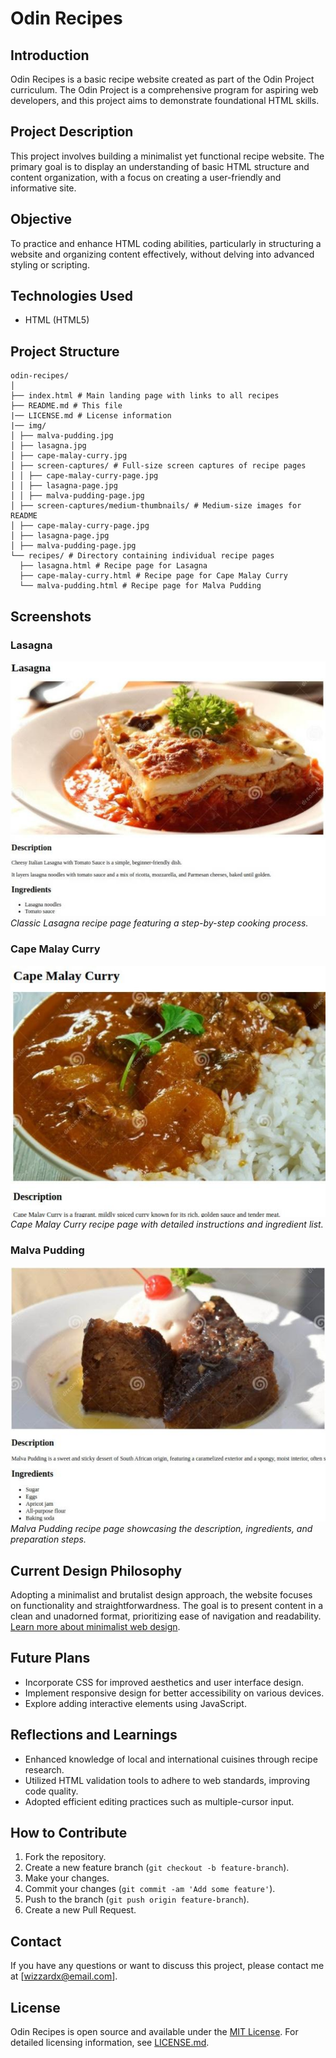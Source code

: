 # Odin Recipes

## Introduction
Odin Recipes is a basic recipe website created as part of the Odin Project curriculum. The Odin Project is a comprehensive program for aspiring web developers, and this project aims to demonstrate foundational HTML skills.

## Project Description
This project involves building a minimalist yet functional recipe website. The primary goal is to display an understanding of basic HTML structure and content organization, with a focus on creating a user-friendly and informative site.

## Objective
To practice and enhance HTML coding abilities, particularly in structuring a website and organizing content effectively, without delving into advanced styling or scripting.

## Technologies Used
- HTML (HTML5)

## Project Structure

```
odin-recipes/
│
├── index.html # Main landing page with links to all recipes
├── README.md # This file
|── LICENSE.md # License information
|── img/
│ ├── malva-pudding.jpg
│ ├── lasagna.jpg
│ ├── cape-malay-curry.jpg
│ ├── screen-captures/ # Full-size screen captures of recipe pages
│ │ ├── cape-malay-curry-page.jpg
│ │ ├── lasagna-page.jpg
│ │ ├── malva-pudding-page.jpg
│ ├── screen-captures/medium-thumbnails/ # Medium-size images for README
│ ├── cape-malay-curry-page.jpg
│ ├── lasagna-page.jpg
│ ├── malva-pudding-page.jpg
└── recipes/ # Directory containing individual recipe pages
  ├── lasagna.html # Recipe page for Lasagna
  ├── cape-malay-curry.html # Recipe page for Cape Malay Curry
  └── malva-pudding.html # Recipe page for Malva Pudding
```
## Screenshots

### Lasagna
[![Lasagna Recipe](img/screen-captures/medium-thumbnails/lasagna-page.jpg)](https://raw.githubusercontent.com/wizzardx/odin-recipes/main/img/screen-captures/lasagna-page.jpg)
*Classic Lasagna recipe page featuring a step-by-step cooking process.*

### Cape Malay Curry
[![Cape Malay Curry Recipe](img/screen-captures/medium-thumbnails/cape-malay-curry-page.jpg)](https://raw.githubusercontent.com/wizzardx/odin-recipes/main/img/screen-captures/cape-malay-curry-page.jpg)
*Cape Malay Curry recipe page with detailed instructions and ingredient list.*

### Malva Pudding
[![Malva Pudding Recipe](img/screen-captures/medium-thumbnails/malva-pudding-page.jpg)](https://raw.githubusercontent.com/wizzardx/odin-recipes/main/img/screen-captures/malva-pudding-page.jpg)
*Malva Pudding recipe page showcasing the description, ingredients, and preparation steps.*

## Current Design Philosophy
Adopting a minimalist and brutalist design approach, the website focuses on functionality and straightforwardness. The goal is to present content in a clean and unadorned format, prioritizing ease of navigation and readability. [Learn more about minimalist web design](https://www.google.com/search?q=minimalist+web+design+examples).

## Future Plans
- Incorporate CSS for improved aesthetics and user interface design.
- Implement responsive design for better accessibility on various devices.
- Explore adding interactive elements using JavaScript.

## Reflections and Learnings
- Enhanced knowledge of local and international cuisines through recipe research.
- Utilized HTML validation tools to adhere to web standards, improving code quality.
- Adopted efficient editing practices such as multiple-cursor input.

## How to Contribute
1. Fork the repository.
2. Create a new feature branch (`git checkout -b feature-branch`).
3. Make your changes.
4. Commit your changes (`git commit -am 'Add some feature'`).
5. Push to the branch (`git push origin feature-branch`).
6. Create a new Pull Request.

## Contact
If you have any questions or want to discuss this project, please contact me at [wizzardx@email.com].

## License
Odin Recipes is open source and available under the [MIT License](https://opensource.org/licenses/MIT). For detailed licensing information, see [LICENSE.md](LICENSES.md).
